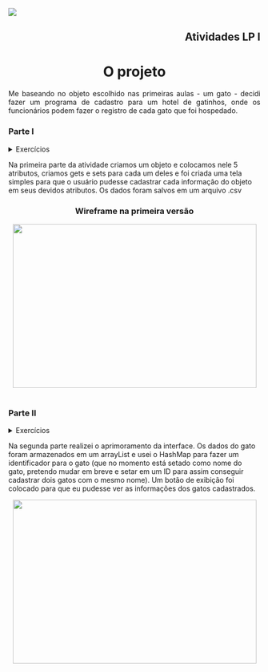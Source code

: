 <p align="left">
     <img src="https://img.shields.io/badge/java-%23ED8B00.svg?style=for-the-badge&logo=java&logoColor=white"/>
</p>
<h2 align="right">Atividades LP I</h2>
<h1 align="center">O projeto</h1>
<p align="justify">Me baseando no objeto escolhido nas primeiras aulas - um gato - decidi fazer um programa de cadastro para um hotel de gatinhos, onde os funcionários podem fazer o registro de cada gato que foi hospedado.</p>

<p align="left">
<h3>Parte I</h3>
<details><summary>Exercícios</summary>
- Escolha de um objeto qualquer<br>
- Definir atributos e métodos para o objeto representado<br>
- Construir a classe referente ao objeto anterior<br>
- A classe deve ter construtor e métodos de acesso<br>
- Implementar uma classe  do tipo interface gráfica para coletar os dados referentes ao objeto<br>
- Instanciar objetos de cada classe principal<br>
- Gravar os dados dos objetos instaciados em um arquivo csv<br>
</p></details>
<p align="left">Na primeira parte da atividade criamos um objeto e colocamos nele 5 atributos, criamos gets e sets para cada um deles e foi criada uma tela simples para que o usuário pudesse cadastrar cada informação do objeto em seus devidos atributos. Os dados foram salvos em um arquivo .csv </p>
<h3 align="center">Wireframe na primeira versão</h3>
<div text align="center">
<img src="https://raw.githubusercontent.com/beatricelopes/java_repo/master/image/wireframe.PNG"  width="487" height="327" />
</div><br>
<h3>Parte II</h3>
<details><summary>Exercícios</summary>
- Construir classes que determinem:<br>
1. Uma coleção de objetos instaciados, armazenados em ArrayList<br>
2. Um conjunto para guardar identificadores únicos desses objetos em HashSet<br>
3. Um dicionário que associe uma chave/valor referente aos objetos<br>
- Classes devem ter construtor, métodos de acesso, métodos e atributos de classe<br>
- Objetos de cada classe devem ser instanciados<br>
- Deve existir um formulário para a entrada de dados para a instanciação de objetos de cada classe<br>
- Gravar a aplicação como runnable .jar 
</p></details>
<p align="left">Na segunda parte realizei o aprimoramento da interface. Os dados do gato foram armazenados em um arrayList e usei o HashMap para fazer um identificador para o gato (que no momento está setado como nome do gato, pretendo mudar em breve e setar em um ID para assim conseguir cadastrar dois gatos com o mesmo nome). Um botão de exibição foi colocado para que eu pudesse ver as informações dos gatos cadastrados. 

<div align="center">
<img src="image/gif1.gif"  width="487" height="327" />
</div>

